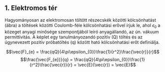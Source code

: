 ## 1. Elektromos tér

Hagyományosan az elektromosan töltött részecskék közötti kölcsönhatást (ábra) a
töltések közötti Coulomb-féle kölcsönhatási erővel írjuk le, ahol $\epsilon_0$ a közeget anyagi minősége szempontjából leíró anyagállandó, az ún. vákuum permittivitás. A képlet egy tanulmányozandó pozitív (Q) töltés és az úgynevezett pozitív próbatöltés (q) között ható kölcsönhatási erőt definiálja.

$$\vec{F}_{e} = \frac{qQ}{4\pi\epsilon_{0}}\frac{1}{r^2}\frac{\vec{r}}{r}$$
$$\frac{\vec{F_{e}}}{q} = \frac{qQ}{4\pi\epsilon_{0}}\frac{1}{r^2}\frac{\vec{r}}{r} = \vec{E}(\vec{r}) = \vec{E}$$